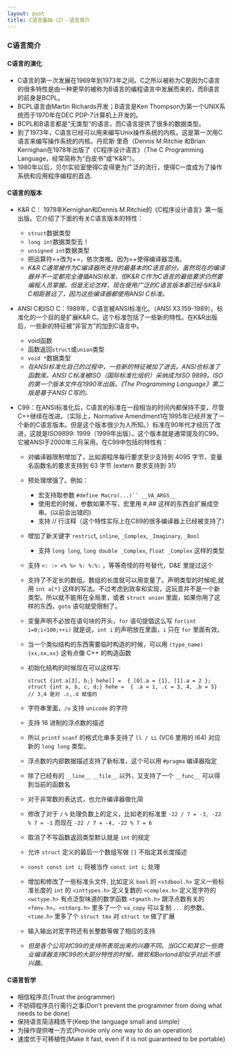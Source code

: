 ```yaml
---
layout: post
title: C语言基础（2）-语言简介
---
```


### C语言简介

#### C语言的演化
+ C语言的第一次发展在1969年到1973年之间。C之所以被称为C是因为C语言的很多特性是由一种更早的被称为B语言的编程语言中发展而来的，而B语言的前身是BCPL。
+ BCPL语言由Martin Richards开发；B语言是Ken Thompson为第一个UNIX系统而于1970年在DEC PDP-7计算机上开发的。
+ BCPL和B语言都是“无类型”的语言，而C语言提供了很多的数据类型。
+ 到了1973年，C语言已经可以用来编写Unix操作系统的内核。这是第一次用C语言来编写操作系统的内核。丹尼斯·里奇（Dennis M.Ritchie 和Brian Kernighan在1978年出版了《C程序设计语言》（The C Programming Language，经常简称为“白皮书”或“K&R”）。
+ 1980年以后，贝尔实验室使得C变得更为广泛的流行，使得C一度成为了操作系统和应用程序编程的首选.

#### C语言的版本
+ K&R C： 1978年Kernighan和Dennis M.Ritchie的《C程序设计语言》第一版出版。它介绍了下面的有关C语言版本的特性：
  + `struct`数据类型
  + `long int`数据类型去！
  + `unsigned int`数据类型
  * 把运算符=+改为+=，依次类推。因为=+使得编译器混淆。
  * *K&R C通常被作为C编译器所支持的最基本的C语言部分。虽然现在的编译器并不一定都完全遵循ANSI标准，但K&R C作为C语言的最低要求仍然要编程人员掌握。但是无论怎样，现在使用广泛的C语言版本都已经与K&R C相距甚远了，因为这些编译器都使用ANSI C标准。*

+ ANSI C和ISO C：1989年，C语言被ANSI标准化。（ANSI X3.159-1989）。标准化的一个目的是扩展K&R C。这个标准包括了一些新的特性。在K&R出版后，一些新的特征被“非官方”的加到C语言中。
  * void函数
  * 函数返回`struct`或`union`类型
  * `void *`数据类型
  * *在ANSI标准化自己的过程中，一些新的特征被加了进去。ANSI也标准了函数库。ANSI C标准被ISO（国际标准化组织）采纳成为ISO 9899。ISO的第一个版本文件在1990年出版。《The Programming Language》第二版是基于ANSI C写的。*

+ C99：在ANSI标准化后，C语言的标准在一段相当的时间内都保持不变，尽管C++继续在改进。（实际上，Normative Amendment1在1995年已经开发了一个新的C语言版本。但是这个版本很少为人所知。）标准在90年代才经历了改进，这就是ISO9899: 1999（1999年出版）。这个版本就是通常提及的C99。它被ANSI于2000年三月采用。在C99中包括的特性有：
  * 对编译器限制增加了，比如源程序每行要求至少支持到 4095 字节，变量名函数名的要求支持到 63 字节 (extern 要求支持到 31)
  * 预处理增强了。例如：
    + 宏支持取参数 `#define Macro(...)`` __VA_ARGS__`
    + 使用宏的时候，参数如果不写，宏里用 #,## 这样的东西会扩展成空串。(以前会出错的)
    + 支持 // 行注释（这个特性实际上在C89的很多编译器上已经被支持了）
  * 增加了新关键字 `restric`t, `inline`, `_Complex`, `_Imaginary`, `_Bool`
    + 支持 `long long`, `long double _Complex`, `float _Complex` 这样的类型
  * 支持 `<: :> <% %> %: %:%:` ，等等奇怪的符号替代，D&E 里提过这个
  * 支持了不定长的数组。数组的长度就可以用变量了。声明类型的时候呢,就用 `int a[*]` 这样的写法。不过考虑到效率和实现，这玩意并不是一个新类型。所以就不能用在全局里，或者 `struct union` 里面，如果你用了这样的东西，`goto` 语句就受限制了。
  * 变量声明不必放在语句块的开头，`for` 语句提倡这么写 `for(int i=0;i<100;++i)` 就是说，`int i` 的声明放在里面，`i` 只在 `for` 里面有效。
  * 当一个类似结构的东西需要临时构造的时候，可以用 `(type_name){xx,xx,xx}` 这有点像 C++ 的构造函数
  * 初始化结构的时候现在可以这样写:

        struct {int a[3], b;} hehe[] =  { [0].a = {1}, [1].a = 2 };
        struct {int a, b, c, d;} hehe =  { .a = 1, .c = 3, 4, .b = 5}  // 3,4 是对 .c,.d 赋值的

  * 字符串里面，`/u` 支持 `unicode` 的字符
  * 支持 16 进制的浮点数的描述
  * 所以 `printf` `scanf` 的格式化串多支持了 `ll / LL` (VC6 里用的 I64) 对应新的 `long long` 类型。
  * 浮点数的内部数据描述支持了新标准，这个可以用 `#pragma` 编译器指定
  * 除了已经有的 `__line__` `__file__` 以外，又支持了一个 `__func__` 可以得到当前的函数名
  * 对于非常数的表达式，也允许编译器做化简
  * 修改了对于 `/` `%` 处理负数上的定义，比如老的标准里 `-22 / 7 = -3, -22 % 7 = -1` 而现在 `-22 / 7 = -4, -22 % 7 = 6`
  * 取消了不写函数返回类型默认就是 `int` 的规定
  * 允许 `struct` 定义的最后一个数组写做 `[]` 不指定其长度描述
  * `const const int i`; 将被当作 `const int i`; 处理
  * 增加和修改了一些标准头文件, 比如定义 `bool` 的 `<stdbool.h>` 定义一些标准长度的 `int` 的 `<inttypes.h>` 定义复数的 `<complex.h>` 定义宽字符的 `<wctype.h>` 有点泛型味道的数学函数 `<tgmath.h>` 跟浮点数有关的 `<fenv.h>`。`<stdarg.h>` 里多了一个 `va_copy` 可以复制 `...` 的参数。`<time.h>` 里多了个 `struct tmx` 对 `struct tm` 做了扩展
  * 输入输出对宽字符还有长整数等做了相应的支持
  * *但是各个公司对C99的支持所表现出来的兴趣不同。当GCC和其它一些商业编译器支持C99的大部分特性的时候，微软和Borland却似乎对此不感兴趣。*
 

#### C语言哲学  
  + 相信程序员(Trust the programmer)
  + 不妨碍程序员行需行之事(Don't prevent the programmer from doing what needs to be done)
  + 保持语言简洁精炼干(Keep the language small and simple)
  + 为操作提供唯一方式(Provide only one way to do an operation)
  + 速度优于可移植性(Make it fast, even if it is not guaranteed to be portable)